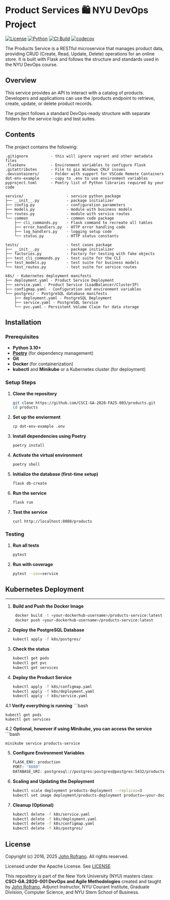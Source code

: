 # Product Services 🛍️ NYU DevOps Project

[![License](https://img.shields.io/badge/License-Apache_2.0-blue.svg)](https://opensource.org/licenses/Apache-2.0)
[![Python](https://img.shields.io/badge/Language-Python-blue.svg)](https://python.org/)
[![CI Build](https://github.com/CSCI-GA-2820-FA25-003/products/actions/workflows/ci.yml/badge.svg)](https://github.com/CSCI-GA-2820-FA25-003/products/actions/workflows/ci.yml)
[![codecov](https://codecov.io/gh/CSCI-GA-2820-FA25-003/products/graph/badge.svg?token=7MTYI7GT9N)](https://codecov.io/gh/CSCI-GA-2820-FA25-003/products)

The Products Service is a RESTful microservice that manages product data, providing CRUD (Create, Read, Update, Delete) operations for an online store. It is built with Flask and follows the structure and standards used in the NYU DevOps course.

## Overview

This service provides an API to interact with a catalog of products.
Developers and applications can use the /products endpoint to retrieve, create, update, or delete product records.

The project follows a standard DevOps-ready structure with separate folders for the service logic and test suites.

## Contents
The project contains the following:
```
.gitignore          - this will ignore vagrant and other metadata files
.flaskenv           - Environment variables to configure Flask
.gitattributes      - File to gix Windows CRLF issues
.devcontainers/     - Folder with support for VSCode Remote Containers
dot-env-example     - copy to .env to use environment variables
pyproject.toml      - Poetry list of Python libraries required by your code

service/                   - service python package
├── __init__.py            - package initializer
├── config.py              - configuration parameters
├── models.py              - module with business models
├── routes.py              - module with service routes
└── common                 - common code package
    ├── cli_commands.py    - Flask command to recreate all tables
    ├── error_handlers.py  - HTTP error handling code
    ├── log_handlers.py    - logging setup code
    └── status.py          - HTTP status constants

tests/                     - test cases package
├── __init__.py            - package initializer
├── factories.py           - Factory for testing with fake objects
├── test_cli_commands.py   - test suite for the CLI
├── test_models.py         - test suite for business models
└── test_routes.py         - test suite for service routes

k8s/ - Kubernetes deployment manifests
├── deployment.yaml - Product Service Deployment
├── service.yaml - Product Service (LoadBalancer/ClusterIP)
├── configmap.yaml - Configuration and environment variables
└── postgres/ - PostgreSQL database manifests
    ├── deployment.yaml - PostgreSQL Deployment
    ├── service.yaml - PostgreSQL Service
    └── pvc.yaml - Persistent Volume Claim for data storage
```


## Installation

### Prerequisites
- **Python 3.10+**
- **[Poetry](https://python-poetry.org/)** (for dependency management)
- **Git**
- **Docker** (for containerization)
- **kubectl** and **Minikube** or a Kubernetes cluster (for deployment)

### Setup Steps

1. **Clone the repository**
   ```bash
   git clone https://github.com/CSCI-GA-2820-FA25-003/products.git
   cd products
2. **Set up the enviorment**
    ```bash 
    cp dot-env-example .env
3. **Install dependencies using Poetry**
    ```bash
    poetry install
4. **Activate the virtual environment**
    ```bash
    poetry shell
5. **Initialize the database (first-time setup)**
    ```bash
    flask db-create
6. **Run the service**
   ```bash
   flask run
7. **Test the service**
    ```bash
    curl http://localhost:8080/products

### Testing
1. **Run all tests**
   ```bash
   pytest
2. **Run with coverage**
   ```bash
   pytest --cov=service

## Kubernetes Deployment
---

1. **Build and Push the Docker Image**
   ```bash
    docker build -t <your-dockerhub-username>/products-service:latest .
    docker push <your-dockerhub-username>/products-service:latest
   
2. **Deploy the PostgreSQL Database**
    ```bash
    kubectl apply -f k8s/postgres/
    
3. **Check the status**
    ```bash
    kubectl get pods
    kubectl get pvc
    kubectl get services
    
4. **Deploy the Product Service**
    ```bash
    kubectl apply -f k8s/configmap.yaml
    kubectl apply -f k8s/deployment.yaml
    kubectl apply -f k8s/service.yaml
    
4.1 **Verify everything is running**
    ```bash
    
    kubectl get pods
    kubectl get services
    
4.2 **Optional, however if using Minikube, you can access the service**
    ```bash
    
    minikube service products-service
    
5. **Configure Environment Variables**
    ```bash
    FLASK_ENV: production
    PORT: "8080"
    DATABASE_URI: postgresql://postgres:postgres@postgres:5432/products
    
6. **Scaling and Updating the Deployment**
    ```bash
    kubectl scale deployment products-deployment --replicas=3
    kubectl set image deployment/products-deployment products=<your-dockerhub-username>/products-service:latest
    
7. **Cleanup (Optional)**
    ```bash
    kubectl delete -f k8s/service.yaml
    kubectl delete -f k8s/deployment.yaml
    kubectl delete -f k8s/configmap.yaml
    kubectl delete -f k8s/postgres/

## License

Copyright (c) 2016, 2025 [John Rofrano](https://www.linkedin.com/in/JohnRofrano/). All rights reserved.

Licensed under the Apache License. See [LICENSE](LICENSE)

This repository is part of the New York University (NYU) masters class: **CSCI-GA.2820-001 DevOps and Agile Methodologies** created and taught by [John Rofrano](https://cs.nyu.edu/~rofrano/), Adjunct Instructor, NYU Courant Institute, Graduate Division, Computer Science, and NYU Stern School of Business.
